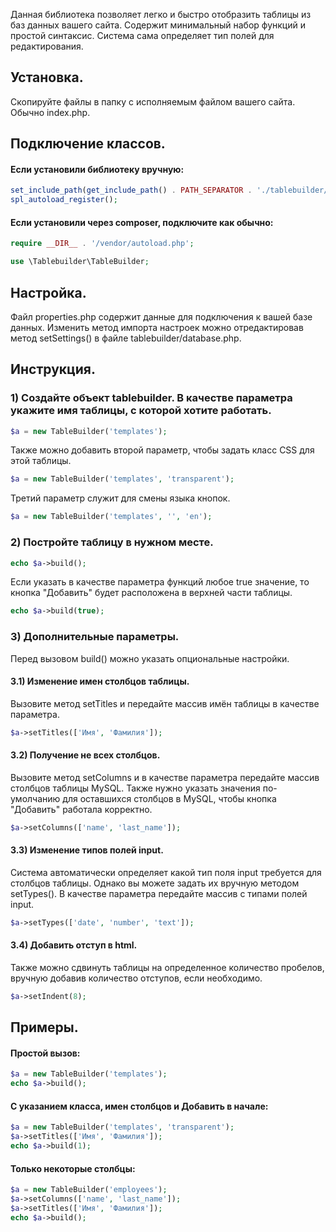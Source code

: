Данная библиотека позволяет легко и быстро отобразить таблицы из баз данных вашего сайта.
Содержит минимальный набор функций и простой синтаксис. Система сама определяет тип полей для редактирования.

Установка.
-------------

Скопируйте файлы в папку с исполняемым файлом вашего сайта. Обычно index.php.

Подключение классов.
---------------------

#### Если установили библиотеку вручную:
```php
set_include_path(get_include_path() . PATH_SEPARATOR . './tablebuilder/');
spl_autoload_register();
```
#### Если установили через composer, подключите как обычно:
```php
require __DIR__ . '/vendor/autoload.php';

use \Tablebuilder\TableBuilder;
```


Настройка.
-----------

Файл properties.php содержит данные для подключения к вашей базе данных.
Изменить метод импорта настроек можно отредактировав метод setSettings() в файле tablebuilder/database.php.

Инструкция.
------------

### 1) Создайте объект tablebuilder. В качестве параметра укажите имя таблицы, с которой хотите работать.

```php
$a = new TableBuilder('templates');
```

Также можно добавить второй параметр, чтобы задать класс CSS для этой таблицы.

```php
$a = new TableBuilder('templates', 'transparent');
```

Третий параметр служит для смены языка кнопок.

```php
$a = new TableBuilder('templates', '', 'en');
```

### 2) Постройте таблицу в нужном месте.

```php
echo $a->build();
```

Если указать в качестве параметра функций любое true значение, то кнопка "Добавить" будет расположена в верхней части таблицы.

```php
echo $a->build(true);
```

### 3) Дополнительные параметры.

Перед вызовом build() можно указать опциональные настройки.

#### 3.1) Изменение имен столбцов таблицы.

Вызовите метод setTitles и передайте массив имён таблицы в качестве параметра.

```php
$a->setTitles(['Имя', 'Фамилия']);
```

#### 3.2) Получение не всех столбцов.

Вызовите метод setColumns и в качестве параметра передайте массив столбцов таблицы MySQL. Также нужно указать значения по-умолчанию для оставшихся столбцов в MySQL, чтобы кнопка "Добавить" работала корректно.

```php
$a->setColumns(['name', 'last_name']);
```

#### 3.3) Изменение типов полей input.

Система автоматически определяет какой тип поля input требуется для столбцов таблицы. Однако вы можете задать их вручную методом setTypes(). В качестве параметра передайте массив с типами полей input.

```php
$a->setTypes(['date', 'number', 'text']);
```

#### 3.4) Добавить отступ в html.

Также можно сдвинуть таблицы на определенное количество пробелов, вручную добавив количество отступов, если необходимо.

```php
$a->setIndent(8);
```

Примеры.
---------

#### Простой вызов:
```php
$a = new TableBuilder('templates');
echo $a->build();
```

#### С указанием класса, имен столбцов и Добавить в начале:
```php
$a = new TableBuilder('templates', 'transparent');
$a->setTitles(['Имя', 'Фамилия']);
echo $a->build(1);
```

#### Только некоторые столбцы:
```php
$a = new TableBuilder('employees');
$a->setColumns(['name', 'last_name']);
$a->setTitles(['Имя', 'Фамилия']);
echo $a->build();
```
